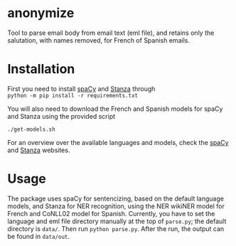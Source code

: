 # anonymize
Tool to parse email body from email text (eml file), and retains only the salutation, with names removed, for French of Spanish emails.

# Installation
First you need to install [spaCy](https://spacy.io/) and [Stanza](https://stanfordnlp.github.io/stanza/) through  
`python -m pip install -r requirements.txt`

You will also need to download the French and Spanish models for spaCy and Stanza using the provided script 

`./get-models.sh`

For an overview over the available languages and models, check the [spaCy]() and [Stanza](https://stanfordnlp.github.io/stanza/available_models.html) websites.

# Usage
The package uses spaCy for sentencizing, based on the default language models, and Stanza for NER recognition, using the NER wikiNER model for French and CoNLL02 model for Spanish.
Currently, you have to set the language and eml file directory manually at the top of `parse.py`; the default directory is `data/`. Then run `python parse.py`. After the run, the output can be found in `data/out`.
